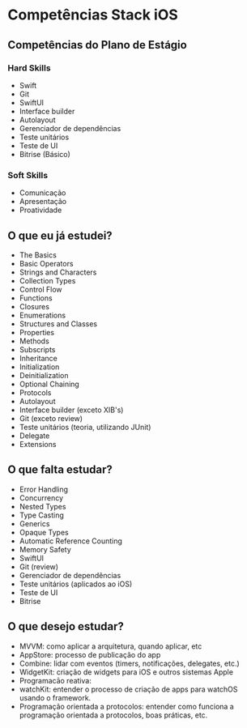# Competências Stack iOS

## Competências do Plano de Estágio

### Hard Skills

- Swift
- Git 
- SwiftUI
- Interface builder
- Autolayout
- Gerenciador de dependências
- Teste unitários
- Teste de UI
- Bitrise (Básico)

### Soft Skills

- Comunicação
- Apresentação
- Proatividade

## O que eu já estudei?

- The Basics
- Basic Operators
- Strings and Characters
- Collection Types
- Control Flow
- Functions
- Closures
- Enumerations
- Structures and Classes
- Properties
- Methods
- Subscripts
- Inheritance
- Initialization
- Deinitialization
- Optional Chaining
- Protocols
- Autolayout
- Interface builder (exceto XIB's)
- Git (exceto review)
- Teste unitários (teoria, utilizando JUnit)
- Delegate
- Extensions

## O que falta estudar?

- Error Handling
- Concurrency
- Nested Types
- Type Casting
- Generics
- Opaque Types
- Automatic Reference Counting
- Memory Safety
- SwiftUI
- Git (review)
- Gerenciador de dependências
- Teste unitários (aplicados ao iOS)
- Teste de UI
- Bitrise

## O que desejo estudar?

- MVVM: como aplicar a arquitetura, quando aplicar, etc
- AppStore: processo de publicação do app
- Combine: lidar com eventos (timers, notificações, delegates, etc.)
- WidgetKit: criação de widgets para iOS e outros sistemas Apple
- Programacāo reativa:
- watchKit: entender o processo de criação de apps para watchOS usando o framework. 
- Programação orientada a protocolos: entender como funciona a programação orientada a protocolos, boas práticas, etc.
